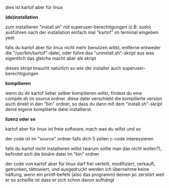 dies ist kartof aber für linux

__(de)installation__

zum installieren "install.sh" mit superuser-berechtigungen (z.B. sudo) ausführen
nach der installation einfach mal "kartof" im terminal eingeben yeet


falls du kartof aber für linux nicht mehr benutzen willst, entferne entweder die "/usr/bin/kartof"-datei, oder führe das "uninstall.sh"-skript aus was eigentlich das gleiche macht aber als skript

dieses skript braucht natürlich so wie der installer auch superuser-berechtigungen

__kompilieren__

wenn du dir kartof lieber selber kompilieren willst, findest du eine compile.sh im source ordner. diese datei verschiebt die kompilierte version auch direkt in den "bin" ordner, so dass du dann mit dem "install.sh"-skript deine eigene kompilierte datei installierst.

__lizenz oder so__

kartof aber für linux ist freie software, mach was du willst und so

der code ist im "source" ordner falls dich 5 zeilen c-code interessieren

falls du kartof nicht installieren willst (warum sollte man das nicht wollen?), befindet sich die binäre datei im "bin" ordner


der code von kartof aber für linux darf frei verteilt, modifiziert, verkauft, getrunken, tättowiert, und ausgedruckt werden
ich übernehme keine haftung, wenn ein printf-befehl (also das programm) deinen pc zerstört weil er so scheiße ist dass er sich schon davon aufhängt
